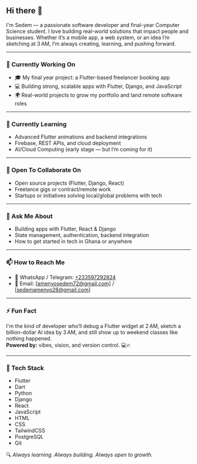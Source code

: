 ## Hi there 👋

I'm Sedem — a passionate software developer and final-year Computer Science student. I love building real-world solutions that impact people and businesses. Whether it’s a mobile app, a web system, or an idea I’m sketching at 3 AM, I’m always creating, learning, and pushing forward.

---

### 🔭 Currently Working On
- 🎓 My final year project: a Flutter-based freelancer booking app
- 💻 Building strong, scalable apps with Flutter, Django, and JavaScript
- 🌍 Real-world projects to grow my portfolio and land remote software roles

---

### 🌱 Currently Learning
- Advanced Flutter animations and backend integrations
- Firebase, REST APIs, and cloud deployment
- AI/Cloud Computing (early stage — but I’m coming for it)

---

### 👯 Open To Collaborate On
- Open source projects (Flutter, Django, React)
- Freelance gigs or contract/remote work
- Startups or initiatives solving local/global problems with tech

---

### 💬 Ask Me About
- Building apps with Flutter, React & Django
- State management, authentication, backend integration
- How to get started in tech in Ghana or anywhere

---

### 📫 How to Reach Me
- 📱 WhatsApp / Telegram: [+233597292824](https://wa.me/233597292824)
- 📧 Email: [amenyosedem72@gmail.com] / [sedemamenyo28@gmail.com]

---

### ⚡ Fun Fact
I'm the kind of developer who’ll debug a Flutter widget at 2 AM, sketch a billion-dollar AI idea by 3 AM, and still show up to weekend classes like nothing happened.  
**Powered by:** vibes, vision, and version control. 💻🔥

---

### 🧰 Tech Stack
- Flutter
- Dart
- Python
- Django
- React
- JavaScript
- HTML
- CSS
- TailwindCSS
- PostgreSQL
- Git


🔍 *Always learning. Always building. Always open to growth.*
